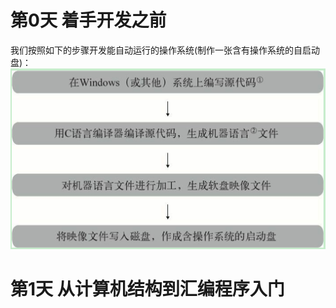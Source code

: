 # 第0天 着手开发之前
我们按照如下的步骤开发能自动运行的操作系统(制作一张含有操作系统的自启动盘)：
![os_dev](./pictures/os_dev.png)

# 第1天 从计算机结构到汇编程序入门



